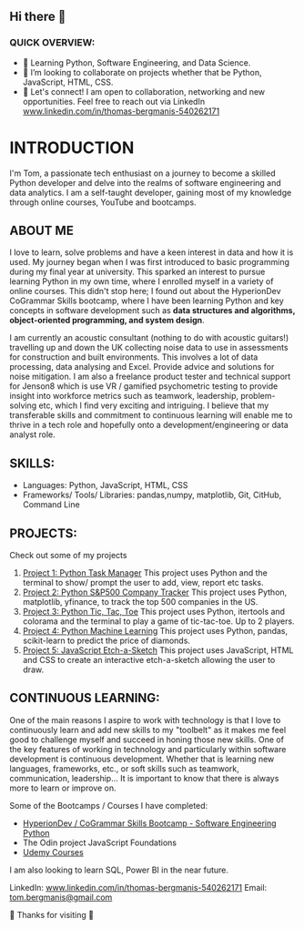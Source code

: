 ## Hi there 👋


### QUICK OVERVIEW: 
- 🌱 Learning Python, Software Engineering, and Data Science.
- 👯 I’m looking to collaborate on projects whether that be Python, JavaScript, HTML, CSS.
- 🔭 Let's connect! I am open to collaboration, networking and new opportunities. Feel free to reach out via LinkedIn www.linkedin.com/in/thomas-bergmanis-540262171

# INTRODUCTION
I'm Tom, a passionate tech enthusiast on a journey to become a skilled Python developer and delve into the realms of software engineering and data analytics. I am a self-taught developer, gaining most of my knowledge through online courses, YouTube and bootcamps. 

## ABOUT ME
I love to learn, solve problems and have a keen interest in data and how it is used. My journey began when I was first introduced to basic programming during my final year at university. This sparked an interest to pursue learning Python in my own time, where I enrolled myself in a variety of online courses. This didn't stop here; I found out about the HyperionDev CoGrammar Skills bootcamp, where I have been learning Python and key concepts in software development such as **data structures and algorithms, object-oriented programming, and system design**.

I am currently an acoustic consultant (nothing to do with acoustic guitars!) travelling up and down the UK collecting noise data to use in assessments for construction and built environments. This involves a lot of data processing, data analysing and Excel. Provide advice and solutions for noise mitigation. 
I am also a freelance product tester and technical support for Jenson8 which is use VR / gamified psychometric testing to provide insight into workforce metrics such as teamwork, leadership, problem-solving etc, which I find very exciting and intriguing. I believe that my transferable skills and commitment to continuous learning will enable me to thrive in a tech role and hopefully onto a development/engineering or data analyst role. 

## SKILLS:
- Languages: Python, JavaScript, HTML, CSS
- Frameworks/ Tools/ Libraries: pandas,numpy, matplotlib, Git, CitHub, Command Line 

## PROJECTS:

Check out some of my projects 

1. [Project 1: Python Task Manager](https://github.com/TomBergmanis/finalCapstone)
       This project uses Python and the terminal to show/ prompt the user to add, view, report etc tasks.   
2. [Project 2: Python S&P500 Company Tracker](https://github.com/TomBergmanis/sp_500_tracker)
       This project uses Python, matplotlib, yfinance, to track the top 500 companies in the US. 
3. [Project 3: Python Tic, Tac, Toe](https://github.com/TomBergmanis/python_tic_tac_toe)
       This project uses Python, itertools and colorama and the terminal to play a game of tic-tac-toe. Up to 2 players.
4. [Project 4: Python Machine Learning](https://github.com/TomBergmanis/python_diamonds)
       This project uses Python, pandas, scikit-learn to predict the price of diamonds.        
5. [Project 5: JavaScript Etch-a-Sketch](https://github.com/TomBergmanis/etch-a-sketch)
       This project uses JavaScript, HTML and CSS to create an interactive etch-a-sketch allowing the user to draw. 

## CONTINUOUS LEARNING:
One of the main reasons I aspire to work with technology is that I love to continuously learn and add new skills to my "toolbelt" as it makes me feel good to challenge myself and succeed in honing those new skills. 
One of the key features of working in technology and particularly within software development is continuous development. Whether that is learning new languages, frameworks, etc., or soft skills such as teamwork, communication, leadership... It is important to know that there is always more to learn or improve on.

Some of the Bootcamps / Courses I have completed: 
- [HyperionDev / CoGrammar Skills Bootcamp - Software Engineering Python](https://www.hyperiondev.com/portfolio/TB23110010900/) 
- The Odin project JavaScript Foundations
- [Udemy Courses](certificates)

I am also looking to learn SQL, Power BI in the near future. 

LinkedIn: www.linkedin.com/in/thomas-bergmanis-540262171
Email: tom.bergmanis@gmail.com


👋 Thanks for visiting 👋


